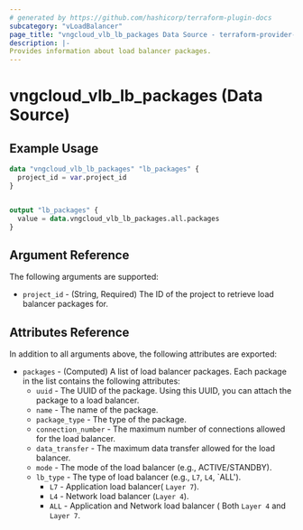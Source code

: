 ```yaml
---
# generated by https://github.com/hashicorp/terraform-plugin-docs
subcategory: "vLoadBalancer"
page_title: "vngcloud_vlb_lb_packages Data Source - terraform-provider-vngcloud"
description: |-
Provides information about load balancer packages.
---
```


# vngcloud_vlb_lb_packages (Data Source)



## Example Usage

```terraform
data "vngcloud_vlb_lb_packages" "lb_packages" {
  project_id = var.project_id
}


output "lb_packages" {
  value = data.vngcloud_vlb_lb_packages.all.packages
}
```

## Argument Reference

The following arguments are supported:

* `project_id` -  (String, Required) The ID of the project to retrieve load balancer packages for.

## Attributes Reference

In addition to all arguments above, the following attributes are exported:

* `packages` - (Computed) A list of load balancer packages. Each package in the list contains the following attributes:
    * `uuid` - The UUID of the package. Using this UUID, you can attach the package to a load balancer.
    * `name` - The name of the package.
    * `package_type` - The type of the package.
    * `connection_number` - The maximum number of connections allowed for the load balancer.
    * `data_transfer` - The maximum data transfer allowed for the load balancer.
    * `mode` - The mode of the load balancer (e.g., ACTIVE/STANDBY).
    * `lb_type` - The type of load balancer (e.g., `L7`, `L4`, `ALL').
      *    `L7` - Application load balancer( `Layer 7`).
      *    `L4` - Network load balancer (`Layer 4`).
      *   `ALL` - Application and Network load balancer ( Both `Layer 4` and `Layer 7`.
 

